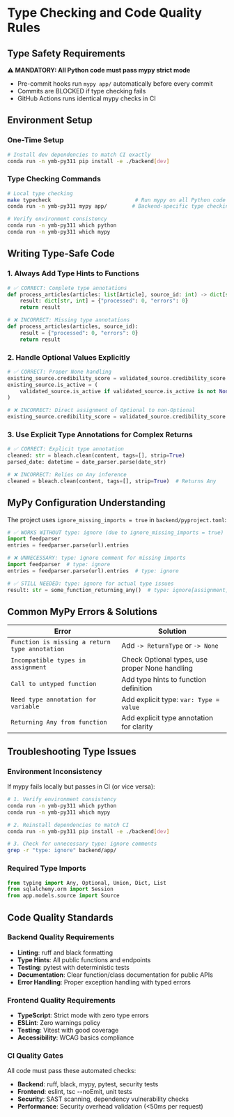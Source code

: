 # Type Checking and Code Quality Rules

## Type Safety Requirements

**⚠️ MANDATORY: All Python code must pass mypy strict mode**

- Pre-commit hooks run `mypy app/` automatically before every commit
- Commits are BLOCKED if type checking fails
- GitHub Actions runs identical mypy checks in CI

## Environment Setup

### One-Time Setup

```bash
# Install dev dependencies to match CI exactly
conda run -n ymb-py311 pip install -e ./backend[dev]
```

### Type Checking Commands

```bash
# Local type checking
make typecheck                           # Run mypy on all Python code
conda run -n ymb-py311 mypy app/        # Backend-specific type checking

# Verify environment consistency
conda run -n ymb-py311 which python
conda run -n ymb-py311 which mypy
```

## Writing Type-Safe Code

### 1. Always Add Type Hints to Functions

```python
# ✅ CORRECT: Complete type annotations
def process_articles(articles: list[Article], source_id: int) -> dict[str, int]:
    result: dict[str, int] = {"processed": 0, "errors": 0}
    return result

# ❌ INCORRECT: Missing type annotations
def process_articles(articles, source_id):
    result = {"processed": 0, "errors": 0}
    return result
```

### 2. Handle Optional Values Explicitly

```python
# ✅ CORRECT: Proper None handling
existing_source.credibility_score = validated_source.credibility_score or 0.5
existing_source.is_active = (
    validated_source.is_active if validated_source.is_active is not None else True
)

# ❌ INCORRECT: Direct assignment of Optional to non-Optional
existing_source.credibility_score = validated_source.credibility_score  # May be None
```

### 3. Use Explicit Type Annotations for Complex Returns

```python
# ✅ CORRECT: Explicit type annotation
cleaned: str = bleach.clean(content, tags=[], strip=True)
parsed_date: datetime = date_parser.parse(date_str)

# ❌ INCORRECT: Relies on Any inference
cleaned = bleach.clean(content, tags=[], strip=True)  # Returns Any
```

## MyPy Configuration Understanding

The project uses `ignore_missing_imports = true` in `backend/pyproject.toml`:

```python
# ✅ WORKS WITHOUT type: ignore (due to ignore_missing_imports = true)
import feedparser
entries = feedparser.parse(url).entries

# ❌ UNNECESSARY: type: ignore comment for missing imports
import feedparser  # type: ignore
entries = feedparser.parse(url).entries  # type: ignore

# ✅ STILL NEEDED: type: ignore for actual type issues
result: str = some_function_returning_any()  # type: ignore[assignment]
```

## Common MyPy Errors & Solutions

| Error                                          | Solution                                       |
| ---------------------------------------------- | ---------------------------------------------- |
| `Function is missing a return type annotation` | Add `-> ReturnType` or `-> None`               |
| `Incompatible types in assignment`             | Check Optional types, use proper None handling |
| `Call to untyped function`                     | Add type hints to function definition          |
| `Need type annotation for variable`            | Add explicit type: `var: Type = value`         |
| `Returning Any from function`                  | Add explicit type annotation for clarity       |

## Troubleshooting Type Issues

### Environment Inconsistency

If mypy fails locally but passes in CI (or vice versa):

```bash
# 1. Verify environment consistency
conda run -n ymb-py311 which python
conda run -n ymb-py311 which mypy

# 2. Reinstall dependencies to match CI
conda run -n ymb-py311 pip install -e ./backend[dev]

# 3. Check for unnecessary type: ignore comments
grep -r "type: ignore" backend/app/
```

### Required Type Imports

```python
from typing import Any, Optional, Union, Dict, List
from sqlalchemy.orm import Session
from app.models.source import Source
```

## Code Quality Standards

### Backend Quality Requirements

- **Linting**: ruff and black formatting
- **Type Hints**: All public functions and endpoints
- **Testing**: pytest with deterministic tests
- **Documentation**: Clear function/class documentation for public APIs
- **Error Handling**: Proper exception handling with typed errors

### Frontend Quality Requirements

- **TypeScript**: Strict mode with zero type errors
- **ESLint**: Zero warnings policy
- **Testing**: Vitest with good coverage
- **Accessibility**: WCAG basics compliance

### CI Quality Gates

All code must pass these automated checks:

- **Backend**: ruff, black, mypy, pytest, security tests
- **Frontend**: eslint, tsc --noEmit, unit tests
- **Security**: SAST scanning, dependency vulnerability checks
- **Performance**: Security overhead validation (<50ms per request)

